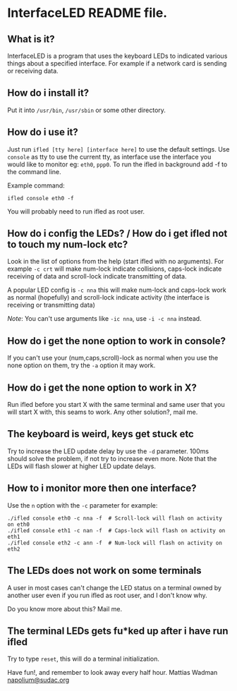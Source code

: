 # InterfaceLED README file.

## What is it?

InterfaceLED is a program that uses the keyboard LEDs to indicated various
things about a specified interface. For example if a network card is sending
or receiving data.


## How do i install it?

Put it into `/usr/bin`, `/usr/sbin` or some other directory.


## How do i use it?

Just run `ifled [tty here] [interface here]` to use the default settings.
Use `console` as tty to use the current tty, as interface use the interface you
would like to monitor eg: `eth0`, `ppp0`. To run the ifled in background add -f to
the command line.

Example command:
```
ifled console eth0 -f
```

You will probably need to run ifled as root user.


## How do i config the LEDs? / How do i get ifled not to touch my num-lock etc?

Look in the list of options from the help (start ifled with no arguments).
For example `-c crt` will make num-lock indicate collisions, caps-lock indicate
receiving of data and scroll-lock indicate transmitting of data.

A popular LED config is `-c nna` this will make num-lock and caps-lock work as
normal (hopefully) and scroll-lock indicate activity (the interface is
receiving or transmitting data)

*Note*: You can't use arguments like `-ic nna`, use `-i -c nna` instead. 


## How do i get the none option to work in console?

If you can't use your (num,caps,scroll)-lock as normal when you use the none
option on them, try the `-a` option it may work.


## How do i get the none option to work in X?

Run ifled before you start X with the same terminal and same user that you will
start X with, this seams to work. Any other solution?, mail me.


## The keyboard is weird, keys get stuck etc

Try to increase the LED update delay by use the `-d` parameter. 100ms should
solve the problem, if not try to increase even more. Note that the LEDs will
flash slower at higher LED update delays.


## How to i monitor more then one interface?

Use the `n` option with the `-c` parameter for example:

```
./ifled console eth0 -c nna -f  # Scroll-lock will flash on activity on eth0
./ifled console eth1 -c nan -f  # Caps-lock will flash on activity on eth1
./ifled console eth2 -c ann -f  # Num-lock will flash on activity on eth2
```

## The LEDs does not work on some terminals

A user in most cases can't change the LED status on a terminal owned by another
user even if you run ifled as root user, and I don't know why.

Do you know more about this? Mail me.


## The terminal LEDs gets fu*ked up after i have run ifled

Try to type `reset`, this will do a terminal initialization.


Have fun!, and remember to look away every half hour.
Mattias Wadman <napolium@sudac.org>

